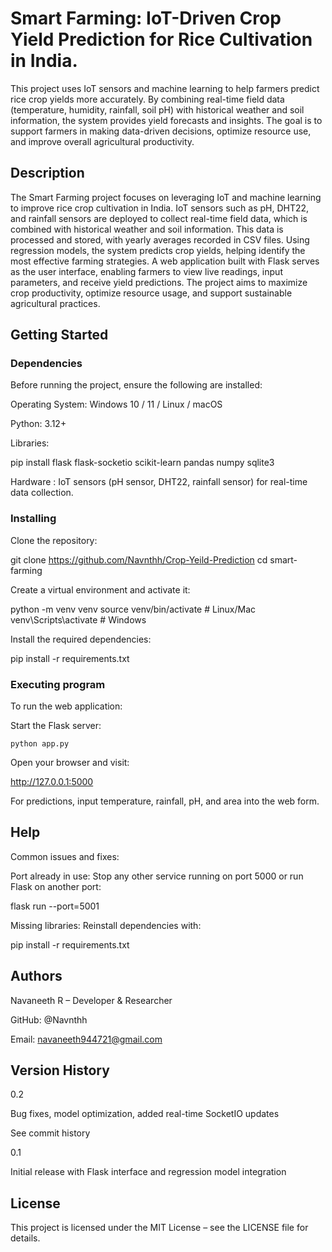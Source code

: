 # Smart Farming: IoT-Driven Crop Yield Prediction for Rice Cultivation in India.

This project uses IoT sensors and machine learning to help farmers predict rice crop yields more accurately. By combining real-time field data (temperature, humidity, rainfall, soil pH) with historical weather and soil information, the system provides yield forecasts and insights. The goal is to support farmers in making data-driven decisions, optimize resource use, and improve overall agricultural productivity.

## Description

The Smart Farming project focuses on leveraging IoT and machine learning to improve rice crop cultivation in India. IoT sensors such as pH, DHT22, and rainfall sensors are deployed to collect real-time field data, which is combined with historical weather and soil information. This data is processed and stored, with yearly averages recorded in CSV files. Using regression models, the system predicts crop yields, helping identify the most effective farming strategies. A web application built with Flask serves as the user interface, enabling farmers to view live readings, input parameters, and receive yield predictions. The project aims to maximize crop productivity, optimize resource usage, and support sustainable agricultural practices.

## Getting Started

### Dependencies

Before running the project, ensure the following are installed:

Operating System: Windows 10 / 11 / Linux / macOS

Python: 3.12+

Libraries:

pip install flask flask-socketio scikit-learn pandas numpy sqlite3


Hardware : IoT sensors (pH sensor, DHT22, rainfall sensor) for real-time data collection.

### Installing

Clone the repository:

git clone https://github.com/Navnthh/Crop-Yeild-Prediction
cd smart-farming


Create a virtual environment and activate it:

python -m venv venv
source venv/bin/activate   # Linux/Mac
venv\Scripts\activate      # Windows


Install the required dependencies:

pip install -r requirements.txt

### Executing program

To run the web application:

Start the Flask server:

```
python app.py

```
Open your browser and visit:

http://127.0.0.1:5000


For predictions, input temperature, rainfall, pH, and area into the web form.

## Help

Common issues and fixes:

Port already in use: Stop any other service running on port 5000 or run Flask on another port:

flask run --port=5001


Missing libraries: Reinstall dependencies with:

pip install -r requirements.txt

## Authors

Navaneeth R – Developer & Researcher

GitHub: @Navnthh

Email: navaneeth944721@gmail.com

## Version History

0.2

Bug fixes, model optimization, added real-time SocketIO updates

See commit history

0.1

Initial release with Flask interface and regression model integration
## License

This project is licensed under the MIT License – see the LICENSE
 file for details.


